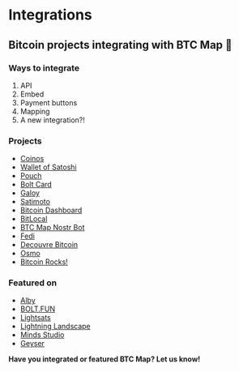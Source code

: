 # Integrations

## Bitcoin projects integrating with BTC Map 🙏

### Ways to integrate

1. API
2. Embed
3. Payment buttons
4. Mapping
5. A new integration?!

### Projects

- [Coinos](https://coinos.io/)
- [Wallet of Satoshi](https://www.walletofsatoshi.com/)
- [Pouch](https://pouch.ph/)
- [Bolt Card](https://www.boltcard.org/)
- [Galoy](https://galoy.io/)
- [Satimoto](https://satimoto.com/)
- [Bitcoin Dashboard](https://bitcoin-primodata.streamlit.app/)
- [BitLocal](https://www.bitlocal.app/)
- [BTC Map Nostr Bot](https://github.com/BcnBitcoinOnly/btcmap-bot)
- [Fedi](https://www.fedi.xyz/)
- [Decouvre Bitcoin](https://decouvrebitcoin.fr/)
- [Osmo](https://www.osmowallet.com/)
- [Bitcoin Rocks!](https://bitcoin.rocks/)

### Featured on

- [Alby](https://getalby.com/)
- [BOLT.FUN](https://makers.bolt.fun/project/btcmap)
- [Lightsats](https://lightsats.com/guide/spend)
- [Lightning Landscape](https://www.lightning-landscape.net/projects?modal=projectDetails&params=JTdCJTIycHJvamVjdElkJTIyJTNBJTIycmVjbHRBVGliNUI1Wm1vUm8lMjIlN0Q%3D)
- [Minds Studio](https://mindsstudio.com/projects/adopting-bitcoin/)
- [Geyser](https://geyser.fund/projects/btcmap)

**Have you integrated or featured BTC Map? Let us know!**
